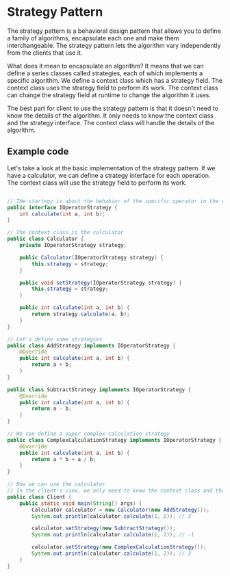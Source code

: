 # Strategy Pattern

The strategy pattern is a behavioral design pattern that allows you to define a family of algorithms, encapsulate each one and make them interchangeable. The strategy pattern lets the algorithm vary independently from the clients that use it.

What does it mean to encapsulate an algorithm? It means that we can define a series classes called strategies, each of which implements a specific algorithm. We define a context class which has a strategy field. The context class uses the strategy field to perform its work. The context class can change the strategy field at runtime to change the algorithm it uses.

The best part for client to use the strategy pattern is that it doesn't need to know the details of the algorithm. It only needs to know the context class and the strategy interface. The context class will handle the details of the algorithm.

## Example code

Let's take a look at the basic implementation of the strategy pattern. If we have a calculator, we can define a strategy interface for each operation. The context class will use the strategy field to perform its work.

```java

// THe startegy is about the behabior of the specific operator in the calculator
public interface IOperatorStrategy {
    int calculate(int a, int b);
}

// The context class is the calculator
public class Calculator {
    private IOperatorStrategy strategy;

    public Calculator(IOperatorStrategy strategy) {
        this.strategy = strategy;
    }

    public void setStrategy(IOperatorStrategy strategy) {
        this.strategy = strategy;
    }

    public int calculate(int a, int b) {
        return strategy.calculate(a, b);
    }
}

// Let's define some strategies
public class AddStrategy implements IOperatorStrategy {
    @Override
    public int calculate(int a, int b) {
        return a + b;
    }
}

public class SubtractStrategy implements IOperatorStrategy {
    @Override
    public int calculate(int a, int b) {
        return a - b;
    }
}

// We can define a super complex calculation strategy
public class ComplexCalculationStrategy implements IOperatorStrategy {
    @Override
    public int calculate(int a, int b) {
        return a * b + a / b;
    }
}

// Now we can use the calculator
// In the client's view, we only need to know the context class and the strategy interface
public class Client {
    public static void main(String[] args) {
        Calculator calculator = new Calculator(new AddStrategy());
        System.out.println(calculator.calculate(1, 2)); // 3

        calculator.setStrategy(new SubtractStrategy());
        System.out.println(calculator.calculate(1, 2)); // -1

        calculator.setStrategy(new ComplexCalculationStrategy());
        System.out.println(calculator.calculate(1, 2)); // 3
    }
}

```